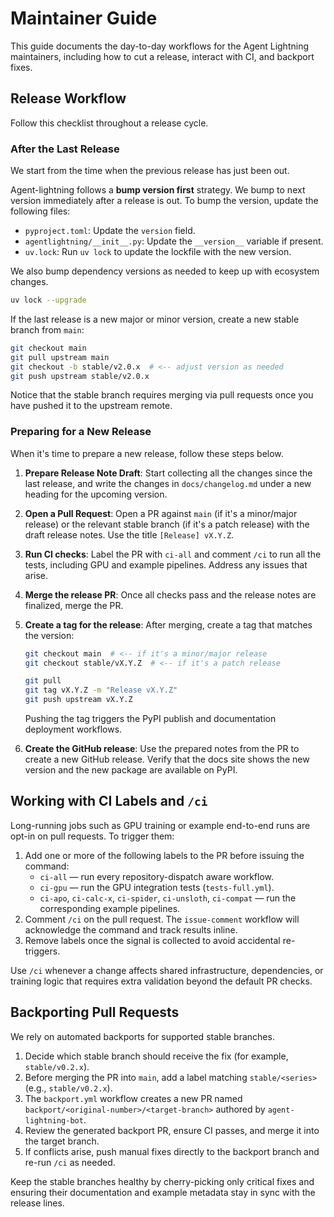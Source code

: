 # Maintainer Guide

This guide documents the day-to-day workflows for the Agent Lightning maintainers, including how to cut a release, interact with CI, and backport fixes.

## Release Workflow

Follow this checklist throughout a release cycle.

### After the Last Release

We start from the time when the previous release has just been out.

Agent-lightning follows a **bump version first** strategy. We bump to next version immediately after a release is out. To bump the version, update the following files:

- `pyproject.toml`: Update the `version` field.
- `agentlightning/__init__.py`: Update the `__version__` variable if present.
- `uv.lock`: Run `uv lock` to update the lockfile with the new version.

We also bump dependency versions as needed to keep up with ecosystem changes.

```bash
uv lock --upgrade
```

If the last release is a new major or minor version, create a new stable branch from `main`:

```bash
git checkout main
git pull upstream main
git checkout -b stable/v2.0.x  # <-- adjust version as needed
git push upstream stable/v2.0.x
```

Notice that the stable branch requires merging via pull requests once you have pushed it to the upstream remote.

### Preparing for a New Release

When it's time to prepare a new release, follow these steps below.

1. **Prepare Release Note Draft**: Start collecting all the changes since the last release, and write the changes in `docs/changelog.md` under a new heading for the upcoming version.
2. **Open a Pull Request**: Open a PR against `main` (if it's a minor/major release) or the relevant stable branch (if it's a patch release) with the draft release notes. Use the title `[Release] vX.Y.Z`.
3. **Run CI checks**: Label the PR with `ci-all` and comment `/ci` to run all the tests, including GPU and example pipelines. Address any issues that arise.
4. **Merge the release PR**: Once all checks pass and the release notes are finalized, merge the PR.
5. **Create a tag for the release**: After merging, create a tag that matches the version:

    ```bash
    git checkout main  # <-- if it's a minor/major release
    git checkout stable/vX.Y.Z  # <-- if it's a patch release

    git pull
    git tag vX.Y.Z -m "Release vX.Y.Z"
    git push upstream vX.Y.Z
    ```

    Pushing the tag triggers the PyPI publish and documentation deployment workflows.

6. **Create the GitHub release**: Use the prepared notes from the PR to create a new GitHub release. Verify that the docs site shows the new version and the new package are available on PyPI.

## Working with CI Labels and `/ci`

Long-running jobs such as GPU training or example end-to-end runs are opt-in on pull requests. To trigger them:

1. Add one or more of the following labels to the PR before issuing the command:
    - `ci-all` — run every repository-dispatch aware workflow.
    - `ci-gpu` — run the GPU integration tests (`tests-full.yml`).
    - `ci-apo`, `ci-calc-x`, `ci-spider`, `ci-unsloth`, `ci-compat` — run the corresponding example pipelines.
2. Comment `/ci` on the pull request. The `issue-comment` workflow will acknowledge the command and track results inline.
3. Remove labels once the signal is collected to avoid accidental re-triggers.

Use `/ci` whenever a change affects shared infrastructure, dependencies, or training logic that requires extra validation beyond the default PR checks.

## Backporting Pull Requests

We rely on automated backports for supported stable branches.

1. Decide which stable branch should receive the fix (for example, `stable/v0.2.x`).
2. Before merging the PR into `main`, add a label matching `stable/<series>` (e.g., `stable/v0.2.x`).
3. The `backport.yml` workflow creates a new PR named `backport/<original-number>/<target-branch>` authored by `agent-lightning-bot`.
4. Review the generated backport PR, ensure CI passes, and merge it into the target branch.
5. If conflicts arise, push manual fixes directly to the backport branch and re-run `/ci` as needed.

Keep the stable branches healthy by cherry-picking only critical fixes and ensuring their documentation and example metadata stay in sync with the release lines.
